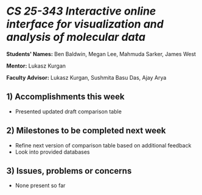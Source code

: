# *CS 25-343 Interactive online interface for visualization and analysis of molecular data*

**Students' Names:** Ben Baldwin, Megan Lee, Mahmuda Sarker, James West

**Mentor:**
Lukasz Kurgan

**Faculty Advisor:**
Lukasz Kurgan, Sushmita Basu Das, Ajay Arya

## 1) Accomplishments this week ##
   - Presented updated draft comparison table

## 2) Milestones to be completed next week ##
   - Refine next version of comparison table based on additional feedback
   - Look into provided databases

## 3) Issues, problems or concerns ##
   - None present so far
